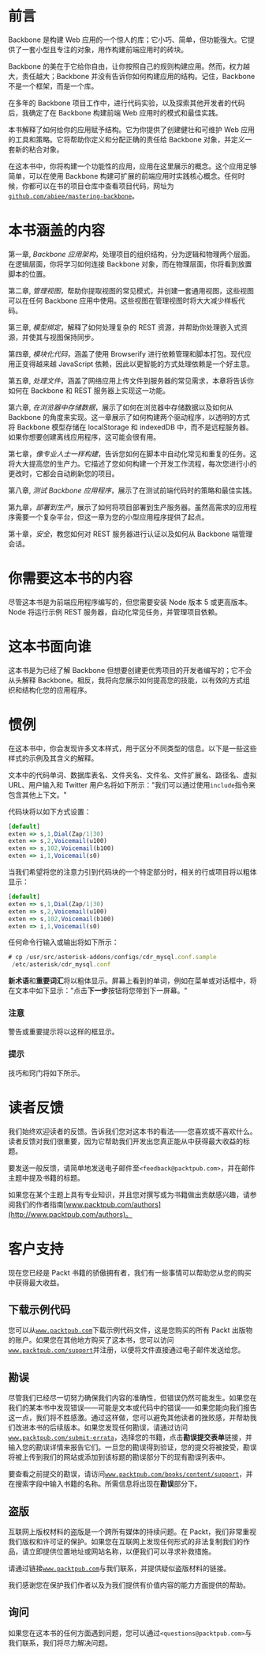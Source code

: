 # 前言

Backbone 是构建 Web 应用的一个惊人的库；它小巧、简单，但功能强大。它提供了一套小型且专注的对象，用作构建前端应用时的砖块。

Backbone 的美在于它给你自由，让你按照自己的规则构建应用。然而，权力越大，责任越大；Backbone 并没有告诉你如何构建应用的结构。记住，Backbone 不是一个框架，而是一个库。

在多年的 Backbone 项目工作中，进行代码实验，以及探索其他开发者的代码后，我确定了在 Backbone 构建前端 Web 应用时的模式和最佳实践。

本书解释了如何给你的应用赋予结构。它为你提供了创建健壮和可维护 Web 应用的工具和策略。它将帮助你定义和分配正确的责任给 Backbone 对象，并定义一套新的粘合对象。

在这本书中，你将构建一个功能性的应用，应用在这里展示的概念。这个应用足够简单，可以在使用 Backbone 构建可扩展的前端应用时实践核心概念。任何时候，你都可以在书的项目仓库中查看项目代码，网址为 [`github.com/abiee/mastering-backbone`](https://github.com/abiee/mastering-backbone)。

# 本书涵盖的内容

第一章, *Backbone 应用架构*，处理项目的组织结构，分为逻辑和物理两个层面。在逻辑层面，你将学习如何连接 Backbone 对象，而在物理层面，你将看到放置脚本的位置。

第二章, *管理视图*，帮助你提取视图的常见模式，并创建一套通用视图，这些视图可以在任何 Backbone 应用中使用。这些视图在管理视图时将大大减少样板代码。

第三章, *模型绑定*，解释了如何处理复杂的 REST 资源，并帮助你处理嵌入式资源，并使其与视图保持同步。

第四章, *模块化代码*，涵盖了使用 Browserify 进行依赖管理和脚本打包。现代应用正变得越来越 JavaScript 依赖，因此以更智能的方式处理依赖是一个好主意。

第五章, *处理文件*，涵盖了网络应用上传文件到服务器的常见需求，本章将告诉你如何在 Backbone 和 REST 服务器上实现这一功能。

第六章, *在浏览器中存储数据*，展示了如何在浏览器中存储数据以及如何从 Backbone 的角度来实现。这一章展示了如何构建两个驱动程序，以透明的方式将 Backbone 模型存储在 localStorage 和 indexedDB 中，而不是远程服务器。如果你想要创建离线应用程序，这可能会很有用。

第七章，*像专业人士一样构建*，告诉您如何在脚本中自动化常见和重复的任务。这将大大提高您的生产力。它描述了您如何构建一个开发工作流程，每次您进行小的更改时，它都会自动刷新您的项目。

第八章, *测试 Backbone 应用程序*，展示了在测试前端代码时的策略和最佳实践。

第九章，*部署到生产*，展示了如何将项目部署到生产服务器。虽然高需求的应用程序需要一个复杂平台，但这一章为您的小型应用程序提供了起点。

第十章，*安全*，教您如何对 REST 服务器进行认证以及如何从 Backbone 端管理会话。

# 你需要这本书的内容

尽管这本书是为前端应用程序编写的，但您需要安装 Node 版本 5 或更高版本。Node 将运行示例 REST 服务器，自动化常见任务，并管理项目依赖。

# 这本书面向谁

这本书是为已经了解 Backbone 但想要创建更优秀项目的开发者编写的；它不会从头解释 Backbone。相反，我将向您展示如何提高您的技能，以有效的方式组织和结构化您的应用程序。

# 惯例

在这本书中，你会发现许多文本样式，用于区分不同类型的信息。以下是一些这些样式的示例及其含义的解释。

文本中的代码单词、数据库表名、文件夹名、文件名、文件扩展名、路径名、虚拟 URL、用户输入和 Twitter 用户名将如下所示："我们可以通过使用`include`指令来包含其他上下文。"

代码块将以如下方式设置：

```js
[default]
exten => s,1,Dial(Zap/1|30)
exten => s,2,Voicemail(u100)
exten => s,102,Voicemail(b100)
exten => i,1,Voicemail(s0)
```

当我们希望将您的注意力引到代码块的一个特定部分时，相关的行或项目将以粗体显示：

```js
[default]
exten => s,1,Dial(Zap/1|30)
exten => s,2,Voicemail(u100)
exten => s,102,Voicemail(b100)
exten => i,1,Voicemail(s0)
```

任何命令行输入或输出将如下所示：

```js
# cp /usr/src/asterisk-addons/configs/cdr_mysql.conf.sample
 /etc/asterisk/cdr_mysql.conf

```

**新术语**和**重要词汇**将以粗体显示。屏幕上看到的单词，例如在菜单或对话框中，将在文本中如下显示："点击**下一步**按钮将您带到下一屏幕。"

### 注意

警告或重要提示将以这样的框显示。

### 提示

技巧和窍门将如下所示。

# 读者反馈

我们始终欢迎读者的反馈。告诉我们您对这本书的看法——您喜欢或不喜欢什么。读者反馈对我们很重要，因为它帮助我们开发出您真正能从中获得最大收益的标题。

要发送一般反馈，请简单地发送电子邮件至`<feedback@packtpub.com>`，并在邮件主题中提及书籍的标题。

如果您在某个主题上具有专业知识，并且您对撰写或为书籍做出贡献感兴趣，请参阅我们的作者指南[www.packtpub.com/authors](http://www.packtpub.com/authors)。

# 客户支持

现在您已经是 Packt 书籍的骄傲拥有者，我们有一些事情可以帮助您从您的购买中获得最大收益。

## 下载示例代码

您可以从[`www.packtpub.com`](http://www.packtpub.com)下载示例代码文件，这是您购买的所有 Packt 出版物的账户。如果您在其他地方购买了这本书，您可以访问[`www.packtpub.com/support`](http://www.packtpub.com/support)并注册，以便将文件直接通过电子邮件发送给您。

## 勘误

尽管我们已经尽一切努力确保我们内容的准确性，但错误仍然可能发生。如果您在我们的某本书中发现错误——可能是文本或代码中的错误——如果您能向我们报告这一点，我们将不胜感激。通过这样做，您可以避免其他读者的挫败感，并帮助我们改进本书的后续版本。如果您发现任何勘误，请通过访问[`www.packtpub.com/submit-errata`](http://www.packtpub.com/submit-errata)，选择您的书籍，点击**勘误提交表单**链接，并输入您的勘误详情来报告它们。一旦您的勘误得到验证，您的提交将被接受，勘误将被上传到我们的网站或添加到该标题的勘误部分下的现有勘误列表中。

要查看之前提交的勘误，请访问[`www.packtpub.com/books/content/support`](https://www.packtpub.com/books/content/support)，并在搜索字段中输入书籍的名称。所需信息将出现在**勘误**部分下。

## 盗版

互联网上版权材料的盗版是一个跨所有媒体的持续问题。在 Packt，我们非常重视我们版权和许可证的保护。如果您在互联网上发现任何形式的非法复制我们的作品，请立即提供位置地址或网站名称，以便我们可以寻求补救措施。

请通过链接[`www.packtpub.com`](http://www.packtpub.com)与我们联系，并提供疑似盗版材料的链接。

我们感谢您在保护我们作者以及为我们提供有价值内容的能力方面提供的帮助。

## 询问

如果您在这本书的任何方面遇到问题，您可以通过`<questions@packtpub.com>`与我们联系，我们将尽力解决问题。
